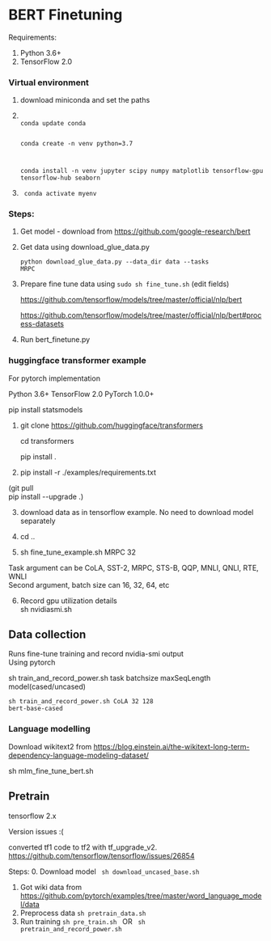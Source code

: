 # BERT Finetuning

Requirements:

1. Python 3.6+
2. TensorFlow 2.0

### Virtual environment

1. download miniconda and set the paths
2. <code>
   conda update conda

   conda create -n venv python=3.7

   conda install -n venv jupyter scipy numpy matplotlib tensorflow-gpu tensorflow-hub seaborn 
   </code>

3. <code> conda activate myenv</code>
<!-- 
4. <code> pip install tf-models-nightly </code>  -->

### Steps:

1. Get model - download from https://github.com/google-research/bert

2. Get data using download_glue_data.py

   <code>python download_glue_data.py --data_dir data --tasks MRPC</code>

3. Prepare fine tune data using <code>sudo sh fine_tune.sh</code>
   (edit fields)

   https://github.com/tensorflow/models/tree/master/official/nlp/bert

   https://github.com/tensorflow/models/tree/master/official/nlp/bert#process-datasets

4. Run bert_finetune.py


### huggingface transformer example

For pytorch implementation

Python 3.6+ TensorFlow 2.0 PyTorch 1.0.0+

pip install statsmodels

1. git clone https://github.com/huggingface/transformers

    cd transformers

    pip install .

2. pip install -r ./examples/requirements.txt

(git pull \
pip install --upgrade .)


3. download data as in tensorflow example. No need to download model separately

4. cd ..
5. sh fine_tune_example.sh MRPC 32

Task argument can be CoLA, SST-2, MRPC, STS-B, QQP, MNLI, QNLI, RTE, WNLI \
Second argument, batch size can 16, 32, 64, etc

6. Record gpu utilization details \
 sh nvidiasmi.sh

## Data collection
Runs fine-tune training and record nvidia-smi output \
Using pytorch 

sh train_and_record_power.sh task batchsize maxSeqLength model(cased/uncased)

<code>sh train_and_record_power.sh CoLA 32 128 bert-base-cased</code>
 
### Language modelling

Download wikitext2 from https://blog.einstein.ai/the-wikitext-long-term-dependency-language-modeling-dataset/

sh mlm_fine_tune_bert.sh


## Pretrain
tensorflow 2.x

Version issues :(

converted tf1 code to tf2 with tf_upgrade_v2. \
https://github.com/tensorflow/tensorflow/issues/26854

Steps:
0. Download model <code> sh download_uncased_base.sh </code>
1. Got wiki data from https://github.com/pytorch/examples/tree/master/word_language_model/data 
2. Preprocess data <code>sh pretrain_data.sh</code>
3. Run training <code>sh pre_train.sh </code> 
OR
<code> sh pretrain_and_record_power.sh </code>
